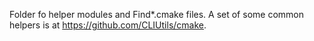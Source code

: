 Folder fo helper modules and Find*.cmake files. A set of some common helpers is at https://github.com/CLIUtils/cmake. 